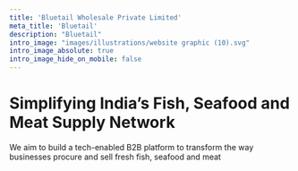 ```yaml
---
title: 'Bluetail Wholesale Private Limited'
meta_title: 'Bluetail'
description: "Bluetail"
intro_image: "images/illustrations/website graphic (10).svg"
intro_image_absolute: true
intro_image_hide_on_mobile: false
---
```


# Simplifying India’s Fish, Seafood and Meat Supply Network

We aim to build a tech-enabled B2B platform to transform the way businesses procure and sell fresh fish, seafood and meat
